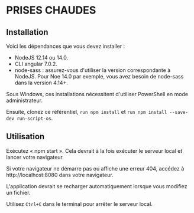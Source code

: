# PRISES CHAUDES #

## Installation ##

Voici les dépendances que vous devez installer :
- NodeJS 12.14 ou 14.0.
- CLI angular 7.0.2.
- node-sass : assurez-vous d'utiliser la version correspondante à NodeJS. Pour Noe 14.0 par exemple, vous avez besoin de node-sass dans la version 4.14+.

Sous Windows, ces installations nécessitent d'utiliser PowerShell en mode administrateur.

Ensuite, clonez ce référentiel, `run npm install` et `run npm install --save-dev run-script-os`.


## Utilisation ##

Exécutez « npm start ». Cela devrait à la fois exécuter le serveur local et lancer votre navigateur.

Si votre navigateur ne démarre pas ou affiche une erreur 404, accédez à http://localhost:8080 dans votre navigateur.

L'application devrait se recharger automatiquement lorsque vous modifiez un fichier.

Utilisez `Ctrl+C` dans le terminal pour arrêter le serveur local.
